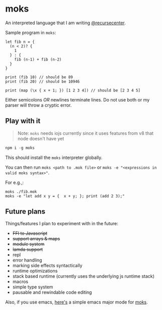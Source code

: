 # moks
An interpreted language that I am writing [@recursecenter](https://github.com/recursecenter).

Sample program in `moks`:

```moks
let fib n = {
  (n < 2)? {
    1
  } : {
    fib (n-1) + fib (n-2)
  }
}

print (fib 10) // should be 89
print (fib 20) // should be 10946

print (map (\x { x + 1; }) [1 2 3 4]) // should be [2 3 4 5]

```
Either semicolons *OR* newlines terminate lines. Do not use both or my parser will throw a cryptic error.

## Play with it

> Note: `moks` needs iojs currently since it uses features from v8 that node doesn't have yet

```javascript
npm i -g moks
```
This should install the `moks` interpreter globally.

You can then run `moks <path to .mok file>` or `moks -e "<expressions in valid moks syntax>"`.

For e.g.,:

```moks
moks ./fib.mok
moks -e "let add x y = {  x + y; }; print (add 2 3);"
```

## Future plans

Things/features I plan to experiment with in the future:

- ~~FFI to Javascript~~
- ~~support arrays & maps~~
- ~~module system~~
- ~~lamda support~~
- repl
- error handling
- marking side effects syntactically
- runtime optimizations
- stack based runtime (currently uses the underlying js runtime stack)
- macros
- simple type system
- pausable and rewindable code editing

Also, if you use emacs, [here's](https://github.com/zeusdeux/moks-mode) a simple emacs major mode for [moks](https://github.com/zeusdeux/moks).

